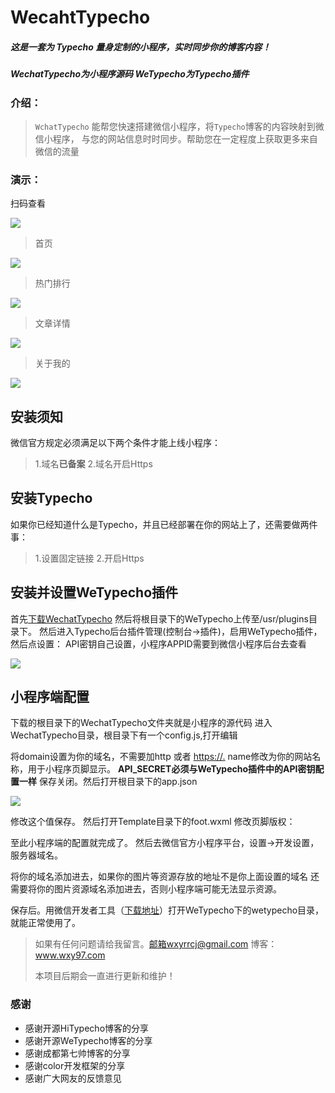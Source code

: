 # WecahtTypecho
##### 这是一套为 Typecho 量身定制的小程序，实时同步你的博客内容！

##### WechatTypecho为小程序源码 WeTypecho为Typecho插件


### 介绍：

>  `WchatTypecho` 能帮您快速搭建微信小程序，将`Typecho`博客的内容映射到微信小程序，
> 与您的网站信息时时同步。帮助您在一定程度上获取更多来自微信的流量 

### 演示：

扫码查看

![](/images/xcx.jpg)

> 首页 

![](/images/index.jpg)

> 热门排行

![](/images/ranking.jpg)

> 文章详情

![](/images/details.jpg)

> 关于我的

![](/images/about.jpg)

## 安装须知

微信官方规定必须满足以下两个条件才能上线小程序：

> 1.域名**已备案**
> 2.域名开启Https

## 安装Typecho

如果你已经知道什么是Typecho，并且已经部署在你的网站上了，还需要做两件事：

> 1.设置固定链接
> 2.开启Https

## 安装并设置WeTypecho插件

首先[下载WechatTypecho](https://github.com/wxy1997/WechatTypecho)
然后将根目录下的WeTypecho上传至/usr/plugins目录下。
然后进入Typecho后台插件管理(控制台->插件)，启用WeTypecho插件，然后点设置：
API密钥自己设置，小程序APPID需要到微信小程序后台去查看

![](/images/wetypecho.png)


## 小程序端配置

下载的根目录下的WechatTypecho文件夹就是小程序的源代码
进入WechatTypecho目录，根目录下有一个config.js,打开编辑

将domain设置为你的域名，不需要加http 或者 [https://.](https://./)
name修改为你的网站名称，用于小程序页脚显示。
**API_SECRET必须与WeTypecho插件中的API密钥配置一样**
保存关闭。然后打开根目录下的app.json


![](/images/conf.png)

修改这个值保存。
然后打开Template目录下的foot.wxml
修改页脚版权：

至此小程序端的配置就完成了。
然后去微信官方小程序平台，设置->开发设置，服务器域名。


将你的域名添加进去，如果你的图片等资源存放的地址不是你上面设置的域名
还需要将你的图片资源域名添加进去，否则小程序端可能无法显示资源。

保存后。用微信开发者工具（[下载地址](https://developers.weixin.qq.com/miniprogram/dev/devtools/download.html)）打开WeTypecho下的wetypecho目录，就能正常使用了。



> 如果有任何问题请给我留言。邮箱wxyrrcj@gmail.com  博客：www.wxy97.com
>
> 本项目后期会一直进行更新和维护！

### 感谢
- 感谢开源HiTypecho博客的分享
- 感谢开源WeTypecho博客的分享
- 感谢成都第七帅博客的分享
- 感谢color开发框架的分享
- 感谢广大网友的反馈意见


